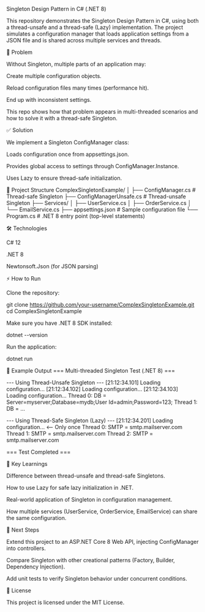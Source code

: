 Singleton Design Pattern in C# (.NET 8)

This repository demonstrates the Singleton Design Pattern in C#, using both a thread-unsafe and a thread-safe (Lazy<T>) implementation.
The project simulates a configuration manager that loads application settings from a JSON file and is shared across multiple services and threads.

🚨 Problem

Without Singleton, multiple parts of an application may:

Create multiple configuration objects.

Reload configuration files many times (performance hit).

End up with inconsistent settings.

This repo shows how that problem appears in multi-threaded scenarios and how to solve it with a thread-safe Singleton.

✅ Solution

We implement a Singleton ConfigManager class:

Loads configuration once from appsettings.json.

Provides global access to settings through ConfigManager.Instance.

Uses Lazy<T> to ensure thread-safe initialization.

📂 Project Structure
ComplexSingletonExample/
│
├── ConfigManager.cs          # Thread-safe Singleton
├── ConfigManagerUnsafe.cs    # Thread-unsafe Singleton
├── Services/
│   ├── UserService.cs
│   ├── OrderService.cs
│   └── EmailService.cs
├── appsettings.json          # Sample configuration file
└── Program.cs                # .NET 8 entry point (top-level statements)

🛠 Technologies

C# 12

.NET 8

Newtonsoft.Json (for JSON parsing)

⚡ How to Run

Clone the repository:

git clone https://github.com/your-username/ComplexSingletonExample.git
cd ComplexSingletonExample


Make sure you have .NET 8 SDK installed:

dotnet --version


Run the application:

dotnet run

📖 Example Output
=== Multi-threaded Singleton Test (.NET 8) ===

--- Using Thread-Unsafe Singleton ---
[21:12:34.101] Loading configuration...
[21:12:34.102] Loading configuration...
[21:12:34.103] Loading configuration...
Thread 0: DB = Server=myserver;Database=mydb;User Id=admin;Password=123;
Thread 1: DB = ...

--- Using Thread-Safe Singleton (Lazy<T>) ---
[21:12:34.201] Loading configuration...   <-- Only once
Thread 0: SMTP = smtp.mailserver.com
Thread 1: SMTP = smtp.mailserver.com
Thread 2: SMTP = smtp.mailserver.com

=== Test Completed ===

🔑 Key Learnings

Difference between thread-unsafe and thread-safe Singletons.

How to use Lazy<T> for safe lazy initialization in .NET.

Real-world application of Singleton in configuration management.

How multiple services (UserService, OrderService, EmailService) can share the same configuration.

🚀 Next Steps

Extend this project to an ASP.NET Core 8 Web API, injecting ConfigManager into controllers.

Compare Singleton with other creational patterns (Factory, Builder, Dependency Injection).

Add unit tests to verify Singleton behavior under concurrent conditions.

📜 License

This project is licensed under the MIT License.
